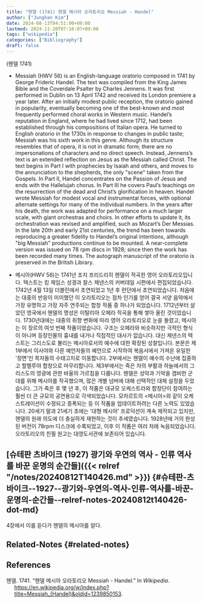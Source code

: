 ```yaml
---
title: "헨델 (1741) 헨델 메시아 오라토리오 Messiah - Handel"
author: ["Junghan Kim"]
date: 2024-08-13T04:51:00+09:00
lastmod: 2024-11-20T07:16:07+09:00
tags: ["wikipedia"]
categories: ["Bibliography"]
draft: false
---
```


(헨델 1741)

-   Messiah (HWV 56) is an English-language oratorio composed in 1741 by George Frideric Handel. The text was compiled from the King James Bible and the Coverdale Psalter by Charles Jennens. It was first performed in Dublin on 13 April 1742 and received its London premiere a year later. After an initially modest public reception, the oratorio gained in popularity, eventually becoming one of the best-known and most frequently performed choral works in Western music. Handel’s reputation in England, where he had lived since 1712, had been established through his compositions of Italian opera. He turned to English oratorio in the 1730s in response to changes in public taste; Messiah was his sixth work in this genre. Although its structure resembles that of opera, it is not in dramatic form; there are no impersonations of characters and no direct speech. Instead, Jennens’s text is an extended reflection on Jesus as the Messiah called Christ. The text begins in Part I with prophecies by Isaiah and others, and moves to the annunciation to the shepherds, the only "scene" taken from the Gospels. In Part II, Handel concentrates on the Passion of Jesus and ends with the Hallelujah chorus. In Part III he covers Paul’s teachings on the resurrection of the dead and Christ’s glorification in heaven. Handel wrote Messiah for modest vocal and instrumental forces, with optional alternate settings for many of the individual numbers. In the years after his death, the work was adapted for performance on a much larger scale, with giant orchestras and choirs. In other efforts to update it, its orchestration was revised and amplified, such as Mozart’s Der Messias. In the late 20th and early 21st centuries, the trend has been towards reproducing a greater fidelity to Handel’s original intentions, although "big Messiah" productions continue to be mounted. A near-complete version was issued on 78 rpm discs in 1928; since then the work has been recorded many times. The autograph manuscript of the oratorio is preserved in the British Library.

-   메시아(HWV 56)는 1741년 조지 프리드리히 헨델이 작곡한 영어 오라토리오입니다. 텍스트는 킹 제임스 성경과 찰스 제넨스의 커버데일 시편에서 편집되었습니다. 1742년 4월 13일 더블린에서 초연되었고 1년 후 런던에서 초연되었습니다. 처음에는 대중의 반응이 미미했던 이 오라토리오는 점차 인기를 얻어 결국 서양 음악에서 가장 유명하고 가장 자주 연주되는 합창 작품 중 하나가 되었습니다. 1712년부터 살았던 영국에서 헨델의 명성은 이탈리아 오페라 작곡을 통해 쌓아 올린 것이었습니다. 1730년대에는 대중의 취향 변화에 따라 영어 오라토리오로 눈을 돌렸고, 메시아는 이 장르의 여섯 번째 작품이었습니다. 구조는 오페라와 비슷하지만 극적인 형식이 아니며 등장인물의 흉내를 내거나 직접적인 대사가 없습니다. 대신 제넨스의 텍스트는 그리스도로 불리는 메시아로서의 예수에 대한 확장된 성찰입니다. 본문은 제1부에서 이사야와 다른 예언자들의 예언으로 시작하여 복음서에서 가져온 유일한 '장면'인 목자들의 수태고지로 이동합니다. 2부에서는 헨델이 예수의 수난에 집중하고 할렐루야 합창으로 마무리합니다. 제3부에서는 죽은 자의 부활과 하늘에서의 그리스도의 영광에 관한 바울의 가르침을 다룹니다. 헨델은 성악과 기악을 겸비한 군대를 위해 메시아를 작곡했으며, 많은 개별 넘버에 대해 선택적인 대체 설정을 두었습니다. 그가 죽은 후 몇 년 후, 이 작품은 대규모 오케스트라와 합창단이 참여하는 훨씬 더 큰 규모의 공연용으로 각색되었습니다. 모차르트의 &lt;메시아&gt;와 같이 오케스트레이션이 수정되고 증폭되는 등 이 작품을 업데이트하려는 다른 노력도 있었습니다. 20세기 말과 21세기 초에는 '대형 메시아' 프로덕션이 계속 제작되고 있지만, 헨델의 원래 의도에 더 충실하게 재현하는 것이 추세였습니다. 1928년에 거의 완성된 버전이 78rpm 디스크에 수록되었고, 이후 이 작품은 여러 차례 녹음되었습니다. 오라토리오의 친필 원고는 대영도서관에 보존되어 있습니다.


## [슈테판 츠바이크 (1927) 광기와 우연의 역사 - 인류 역사를 바꾼 운명의 순간들]({{< relref "/notes/20240812T140426.md" >}}) {#슈테판-츠바이크--1927--광기와-우연의-역사-인류-역사를-바꾼-운명의-순간들--relref-notes-20240812t140426-dot-md}

4장에서 이를 듣다가 헨델의 메시아를 알다.


## Related-Notes {#related-notes}

## References

<style>.csl-entry{text-indent: -1.5em; margin-left: 1.5em;}</style><div class="csl-bib-body">
  <div class="csl-entry">헨델. 1741. “헨델 메시아 오라토리오 Messiah - Handel.” In <i>Wikipedia</i>. <a href="https://en.wikipedia.org/w/index.php?title=Messiah_(Handel)&oldid=1239850153">https://en.wikipedia.org/w/index.php?title=Messiah_(Handel)&#38;oldid=1239850153</a>.</div>
</div>
